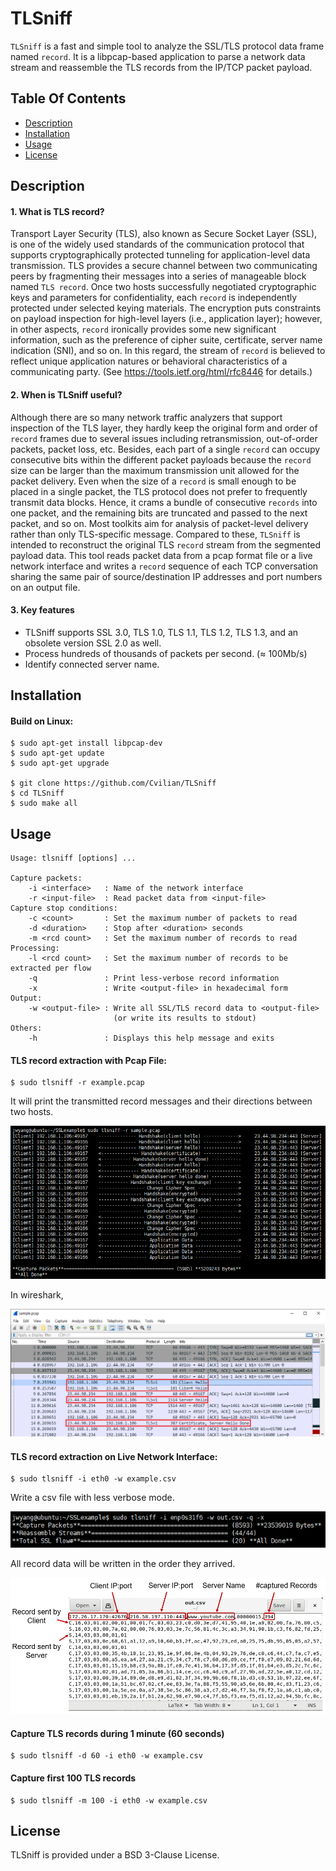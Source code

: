 TLSniff
==========
`TLSniff` is a fast and simple tool to analyze the SSL/TLS protocol data frame named `record`. It is a libpcap-based application to parse a network data stream and reassemble the TLS records from the IP/TCP packet payload.


## Table Of Contents

- [Description](#description)
- [Installation](#installation)
- [Usage](#usage)
- [License](#license)

## Description

#### 1. What is TLS record?
Transport Layer Security (TLS), also known as Secure Socket Layer (SSL), is one of the widely used standards of the communication protocol that supports cryptographically protected tunneling for application-level data transmission. TLS provides a secure channel between two communicating peers by fragmenting their messages into a series of manageable block named `TLS record`. Once two hosts successfully negotiated cryptographic keys and parameters for confidentiality, each `record` is independently protected under selected keying materials. The encryption puts constraints on payload inspection for high-level layers (i.e., application layer); however, in other aspects, `record` ironically provides some new significant information, such as the preference of cipher suite, certificate, server name indication (SNI), and so on. In this regard, the stream of `record` is believed to reflect unique application natures or behavioral characteristics of a communicating party. (See https://tools.ietf.org/html/rfc8446 for details.)

#### 2. When is TLSniff useful?
Although there are so many network traffic analyzers that support inspection of the TLS layer, they hardly keep the original form and order of `record` frames due to several issues including retransmission, out-of-order packets, packet loss, etc. Besides, each part of a single `record` can occupy consecutive bits within the different packet payloads because the `record` size can be larger than the maximum transmission unit allowed for the packet delivery. Even when the size of a `record` is small enough to be placed in a single packet, the TLS protocol does not prefer to frequently transmit data blocks. Hence, it crams a bundle of consecutive `records` into one packet, and the remaining bits are truncated and passed to the next packet, and so on. Most toolkits aim for analysis of packet-level delivery rather than only TLS-specific message. Compared to these, `TLSniff` is intended to reconstruct the original TLS `record` stream from the segmented payload data. This tool reads packet data from a pcap format file or a live network interface and writes a `record` sequence of each TCP conversation sharing the same pair of source/destination IP addresses and port numbers on an output file.

#### 3. Key features
 * TLSniff supports SSL 3.0, TLS 1.0, TLS 1.1, TLS 1.2, TLS 1.3, and an obsolete version SSL 2.0 as well.
 * Process hundreds of thousands of packets per second. (≈ 100Mb/s)
 * Identify connected server name.

## Installation

#### Build on Linux:

```shell
$ sudo apt-get install libpcap-dev
$ sudo apt-get update
$ sudo apt-get upgrade

$ git clone https://github.com/Cvilian/TLSniff
$ cd TLSniff
$ sudo make all
```

## Usage
    
    Usage: tlsniff [options] ...
    
    Capture packets:
        -i <interface>   : Name of the network interface
        -r <input-file>  : Read packet data from <input-file>
    Capture stop conditions:
        -c <count>       : Set the maximum number of packets to read
        -d <duration>    : Stop after <duration> seconds
        -m <rcd count>   : Set the maximum number of records to read
    Processing:
        -l <rcd count>   : Set the maximum number of records to be extracted per flow
        -q               : Print less-verbose record information
        -x               : Write <output-file> in hexadecimal form
    Output:
        -w <output-file> : Write all SSL/TLS record data to <output-file>
                           (or write its results to stdout)
    Others:
        -h               : Displays this help message and exits

#### TLS record extraction with Pcap File:
    $ sudo tlsniff -r example.pcap

It will print the transmitted record messages and their directions between two hosts. 

![ex_screenshot](./img/exampleA.png)


In wireshark, 

![ex_screenshot](./img/exampleB.png)

#### TLS record extraction on Live Network Interface:
    $ sudo tlsniff -i eth0 -w example.csv

Write a csv file with less verbose mode.

![ex_screenshot](./img/exampleC.png)

All record data will be written in the order they arrived.

![ex_screenshot](./img/exampleD.png)


#### Capture TLS records during 1 minute (60 seconds)
    $ sudo tlsniff -d 60 -i eth0 -w example.csv

#### Capture first 100 TLS records
    $ sudo tlsniff -m 100 -i eth0 -w example.csv


## License
TLSniff is provided under a BSD 3-Clause License.
